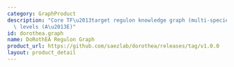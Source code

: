 ```yaml
---
category: GraphProduct
description: "Core TF\u2013target regulon knowledge graph (multi-species) with confidence\
  \ levels (A\u2013E)"
id: dorothea.graph
name: DoRothEA Regulon Graph
product_url: https://github.com/saezlab/dorothea/releases/tag/v1.0.0
layout: product_detail
---
```

